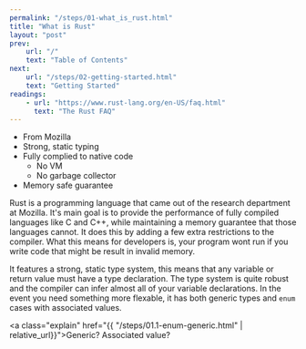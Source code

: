 ```yaml
---
permalink: "/steps/01-what_is_rust.html"
title: "What is Rust"
layout: "post"
prev: 
    url: "/"
    text: "Table of Contents"
next: 
    url: "/steps/02-getting-started.html"
    text: "Getting Started"
readings:
    - url: "https://www.rust-lang.org/en-US/faq.html"
      text: "The Rust FAQ"
---
```

- From Mozilla
- Strong, static typing
- Fully complied to native code
    - No VM
    - No garbage collector
- Memory safe guarantee

<div class="explain">
<p>Rust is a programming language that came out of the research department at Mozilla. It's main goal is to provide the performance of fully compiled languages like C and C++, while maintaining a memory guarantee that those languages cannot. It does this by adding a few extra restrictions to the compiler. What this means for developers is, your program wont run if you write code that might be result in invalid memory.</p>
<p>It features a strong, static type system, this means that any variable or return value must have a type declaration. The type system is quite robust and the compiler can infer almost all of your variable declarations. In the event you need something more flexable, it has both generic types and <code>enum</code> cases with associated values.</p>
</div>

<a class="explain" href="{{ "/steps/01.1-enum-generic.html" | relative_url}}">Generic? Associated value?</a>